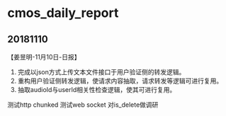 # cmos_daily_report

## 20181110
【姜昱明-11月10日-日报】
1. 完成以json方式上传文本文件接口于用户验证侧的转发逻辑。
2. 重构用户验证侧转发逻辑，使请求内容抽取，请求转发等逻辑可进行复用。
3. 抽取audioId与userId相关性检查逻辑，使其可进行复用。

测试http chunked
测试web socket
对is_delete做调研
